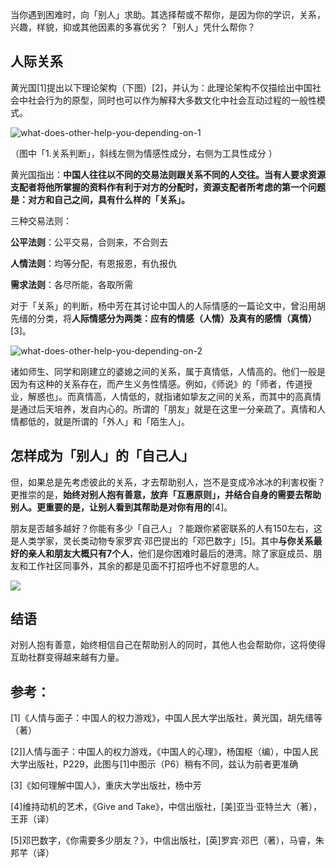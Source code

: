 当你遇到困难时，向「别人」求助。其选择帮或不帮你，是因为你的学识，关系，兴趣，样貌，抑或其他因素的多寡优劣？「别人」凭什么帮你？

## 人际关系

黄光国[1]提出以下理论架构（下图）[2]，并认为：此理论架构不仅描绘出中国社会中社会行为的原型，同时也可以作为解释大多数文化中社会互动过程的一般性模式。

![what-does-other-help-you-depending-on-1](../assets/images/what-does-other-help-you-depending-on-1.jpg)

（图中「1.关系判断」，斜线左侧为情感性成分，右侧为工具性成分 ）

黄光国指出：**中国人往往以不同的交易法则跟关系不同的人交往。当有人要求资源支配者将他所掌握的资料作有利于对方的分配时，资源支配者所考虑的第一个问题是：对方和自己之间，具有什么样的「关系」。**

三种交易法则：

**公平法则**：公平交易，合则来，不合则去

**人情法则**：均等分配，有恩报恩，有仇报仇

**需求法则**：各尽所能，各取所需

对于「关系」的判断，杨中芳在其讨论中国人的人际情感的一篇论文中，曾沿用胡先缙的分类，将**人际情感分为两类：应有的情感（人情）及真有的感情（真情）**[3]。

![what-does-other-help-you-depending-on-2](../assets/images/what-does-other-help-you-depending-on-2.png)

诸如师生、同学和刚建立的婆媳之间的关系，属于真情低，人情高的。他们一般是因为有这种的关系存在，而产生义务性情感。例如，《师说》的「师者，传道授业，解惑也」。而真情高，人情低的，就指诸如挚友之间的关系，而其中的高真情是通过后天培养，发自内心的。所谓的「朋友」就是在这里一分亲疏了。真情和人情都低的，就是所谓的「外人」和「陌生人」。


## 怎样成为「别人」的「自己人」

但，如果总是先考虑彼此的关系，才去帮助别人，岂不是变成冷冰冰的利害权衡？更推崇的是，**始终对别人抱有善意，放弃「互惠原则」，并结合自身的需要去帮助别人。更重要的是，让别人看到其帮助是对你有用的**[4]。

朋友是否越多越好？你能有多少「自己人」？能跟你紧密联系的人有150左右，这是人类学家，灵长类动物专家罗宾·邓巴提出的「邓巴数字」[5]。其中**与你关系最好的亲人和朋友大概只有7个人**，他们是你困难时最后的港湾。除了家庭成员、朋友和工作社区同事外，其余的都是见面不打招呼也不好意思的人。

![](../assets/images/Dunbar's-number.jpg)


## 结语

对别人抱有善意，始终相信自己在帮助别人的同时，其他人也会帮助你，这将使得互助社群变得越来越有力量。



## 参考：

[1]《人情与面子：中国人的权力游戏》，中国人民大学出版社，黄光国，胡先缙等（著）

[2]]人情与面子：中国人的权力游戏，《中国人的心理》，杨国枢（编），中国人民大学出版社，P229，此图与[1]中图示（P6）稍有不同，兹认为前者更准确

[3]《如何理解中国人》，重庆大学出版社，杨中芳

[4]维持动机的艺术，《Give and Take》，中信出版社，[美]亚当·亚特兰大（著），王菲（译）

[5]邓巴数字，《你需要多少朋友？》，中信出版社，[英]罗宾·邓巴（著），马睿，朱邦芊（译）
